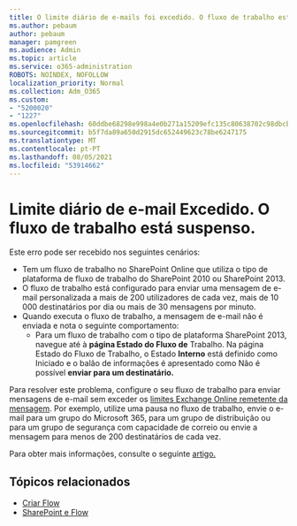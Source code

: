 ```yaml
---
title: O limite diário de e-mails foi excedido. O fluxo de trabalho está suspenso.
ms.author: pebaum
author: pebaum
manager: pamgreen
ms.audience: Admin
ms.topic: article
ms.service: o365-administration
ROBOTS: NOINDEX, NOFOLLOW
localization_priority: Normal
ms.collection: Adm_O365
ms.custom:
- "5200020"
- "1227"
ms.openlocfilehash: 60ddbe68298e998a4e0b271a15209efc135c80638702c98dbcb3e0b2f1554860
ms.sourcegitcommit: b5f7da89a650d2915dc652449623c78be6247175
ms.translationtype: MT
ms.contentlocale: pt-PT
ms.lasthandoff: 08/05/2021
ms.locfileid: "53914662"
---
```

# <a name="daily-email-limit-exceeded-workflow-is-suspended"></a>Limite diário de e-mail Excedido. O fluxo de trabalho está suspenso.

Este erro pode ser recebido nos seguintes cenários:

- Tem um fluxo de trabalho no SharePoint Online que utiliza o tipo de plataforma de fluxo de trabalho do SharePoint 2010 ou SharePoint 2013.
- O fluxo de trabalho está configurado para enviar uma mensagem de e-mail personalizada a mais de 200 utilizadores de cada vez, mais de 10 000 destinatários por dia ou mais de 30 mensagens por minuto.
- Quando executa o fluxo de trabalho, a mensagem de e-mail não é enviada e nota o seguinte comportamento:
    - Para um fluxo de trabalho com o tipo de plataforma SharePoint 2013, navegue até à **página Estado do Fluxo de** Trabalho. Na página Estado do Fluxo de Trabalho, o Estado **Interno** está definido como Iniciado e o balão de informações é apresentado como Não é possível **enviar para um destinatário.** 

Para resolver este problema, configure o seu fluxo de trabalho para enviar mensagens de e-mail sem exceder os [limites Exchange Online remetente da mensagem](https://docs.microsoft.com/office365/servicedescriptions/exchange-online-service-description/exchange-online-limits#recipientlimits). Por exemplo, utilize uma pausa no fluxo de trabalho, envie o e-mail para um grupo do Microsoft 365, para um grupo de distribuição ou para um grupo de segurança com capacidade de correio ou envie a mensagem para menos de 200 destinatários de cada vez.


Para obter mais informações, consulte o seguinte [artigo.](https://support.microsoft.com/help/3150442/daily-email-limit-has-exceeded-and-your-workflow-has-been-suspended-or)

## <a name="related-topics"></a>Tópicos relacionados
- [Criar Flow](https://support.office.com/article/Create-a-flow-for-a-list-or-library-in-SharePoint-Online-or-OneDrive-for-Business-a9c3e03b-0654-46af-a254-20252e580d01) 
- [SharePoint e Flow](https://flow.microsoft.com/blog/sharepoint-and-flow/) 